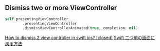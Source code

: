## Dismiss two or more ViewController

```swift
self.presentingViewController
        .presentingViewController
        .dismissViewControllerAnimated(true, completion: nil)
```

[How to dismiss 2 view controller in swift ios? [closed]](http://translate.google.com)
[Swift 二つ前の画面に戻る方法](https://qiita.com/Walkdream24/items/787df7d5b6e85330416a)
